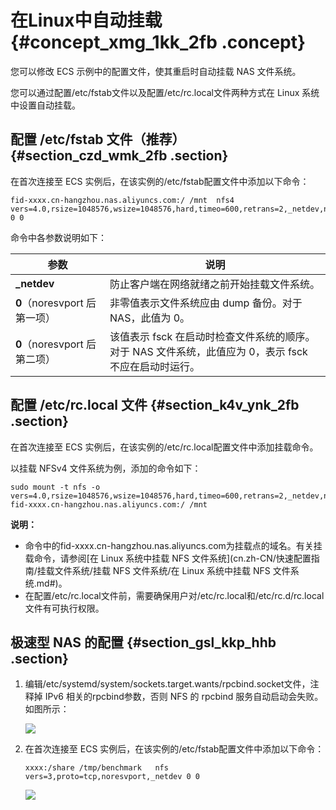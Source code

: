 # 在Linux中自动挂载 {#concept_xmg_1kk_2fb .concept}

您可以修改 ECS 示例中的配置文件，使其重启时自动挂载 NAS 文件系统。

您可以通过配置/etc/fstab文件以及配置/etc/rc.local文件两种方式在 Linux 系统中设置自动挂载。

## 配置 /etc/fstab 文件（推荐） {#section_czd_wmk_2fb .section}

在首次连接至 ECS 实例后，在该实例的/etc/fstab配置文件中添加以下命令：

```
fid-xxxx.cn-hangzhou.nas.aliyuncs.com:/ /mnt  nfs4 vers=4.0,rsize=1048576,wsize=1048576,hard,timeo=600,retrans=2,_netdev,noresvport 0 0
```

命令中各参数说明如下：

|参数|说明|
|--|--|
|**\_netdev**|防止客户端在网络就绪之前开始挂载文件系统。|
|**0**（noresvport 后第一项）|非零值表示文件系统应由 dump 备份。对于 NAS，此值为 0。|
|**0**（noresvport 后第二项）|该值表示 fsck 在启动时检查文件系统的顺序。对于 NAS 文件系统，此值应为 0，表示 fsck 不应在启动时运行。|

## 配置 /etc/rc.local 文件 {#section_k4v_ynk_2fb .section}

在首次连接至 ECS 实例后，在该实例的/etc/rc.local配置文件中添加挂载命令。

以挂载 NFSv4 文件系统为例，添加的命令如下：

```
sudo mount -t nfs -o vers=4.0,rsize=1048576,wsize=1048576,hard,timeo=600,retrans=2,_netdev,noresvport fid-xxxx.cn-hangzhou.nas.aliyuncs.com:/ /mnt
```

**说明：** 

-   命令中的fid-xxxx.cn-hangzhou.nas.aliyuncs.com为挂载点的域名。有关挂载命令，请参阅[在 Linux 系统中挂载 NFS 文件系统](cn.zh-CN/快速配置指南/挂载文件系统/挂载 NFS 文件系统/在 Linux 系统中挂载 NFS 文件系统.md#)。
-   在配置/etc/rc.local文件前，需要确保用户对/etc/rc.local和/etc/rc.d/rc.local文件有可执行权限。

## 极速型 NAS 的配置 {#section_gsl_kkp_hhb .section}

1.  编辑/etc/systemd/system/sockets.target.wants/rpcbind.socket文件，注释掉 IPv6 相关的rpcbind参数，否则 NFS 的 rpcbind 服务自动启动会失败。如图所示：

    ![](http://static-aliyun-doc.oss-cn-hangzhou.aliyuncs.com/assets/img/21506/155429651343322_zh-CN.png)

2.  在首次连接至 ECS 实例后，在该实例的/etc/fstab配置文件中添加以下命令：

    ```
    xxxx:/share /tmp/benchmark   nfs vers=3,proto=tcp,noresvport,_netdev 0 0
    ```

    ![](http://static-aliyun-doc.oss-cn-hangzhou.aliyuncs.com/assets/img/21506/155429651343323_zh-CN.png)


